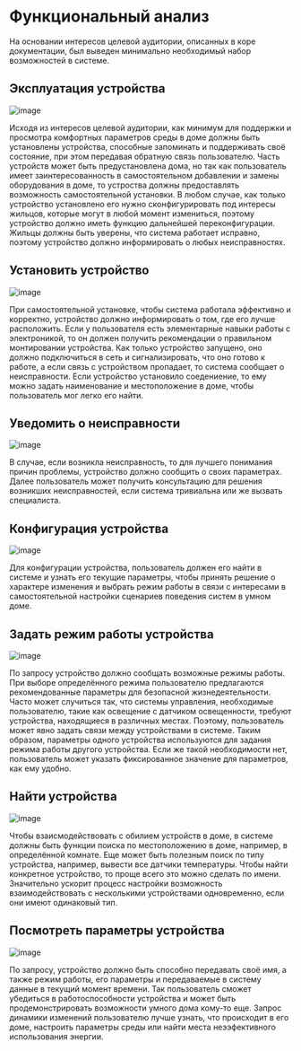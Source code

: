 # Функциональный анализ
На основании интересов целевой аудитории, описанных в коре документации, был выведен минимально необходимый набор возможностей в системе.

## Эксплуатация устройства

![image](https://user-images.githubusercontent.com/48065080/155876032-1c33610b-dfba-4d29-9d4d-3cecbeee00e1.png)

Исходя из интересов целевой аудитории, как минимум для поддержки и просмотра комфортных параметров среды в доме должны быть установлены устройства, способные запоминать и поддерживать своё состояние, при этом передавая обратную связь пользователю. Часть устройств может быть предустановлена дома, но так как пользователь имеет заинтересованность в самостоятельном добавлении и замены оборудования в доме, то устроства должны предоставлять возможность самостоятельной установки. В любом случае, как только устройство установлено его нужно сконфигурировать под интересы жильцов, которые могут в любой момент измениться, поэтому устройство должно иметь функцию дальнейшей переконфигурации. Жильцы должны быть уверены, что система работает исправно, поэтому устройство должно информировать о любых неисправностях.

## Установить устройство

![image](https://user-images.githubusercontent.com/48065080/155875663-532857ad-9b2f-4a18-a8be-6d424d9374c7.png)

При самостоятельной установке, чтобы система работала эффективно и корректно, устройство должно информировать о том, где его лучше расположить. Если у пользователя есть элементарные навыки работы с электроникой, то он должен получить рекомендации о правильном монтировании устройства. Как только устройство запущено, оно должно подключиться в сеть и сигнализировать, что оно готово к работе, а если связь с устройством пропадает, то система сообщает о неисправности. Если устройство установило соедениение, то ему можно задать наименование и местоположение в доме, чтобы пользователь мог легко его найти.

## Уведомить о неисправности

![image](https://user-images.githubusercontent.com/48065080/155875671-194c1f20-0e24-41c0-86f9-c7168438129a.png)

В случае, если возникла неисправность, то для лучшего понимания причин проблемы, устройство должно сообщить о своих параметрах. Далее пользователь может получить консультацию для решения возникших неисправностей, если система тривиальна или же вызвать специалиста. 

## Конфигурация устройства

![image](https://user-images.githubusercontent.com/48065080/155875667-03d005c7-1ccc-436e-b114-cc3cea4f96e4.png)

Для конфигурации устройства, пользователь должен его найти в системе и узнать его текущие параметры, чтобы принять решение о характере изменения и выбрать режим работы в связи с интересами в самостоятельной настройки сценариев поведения систем в умном доме.

## Задать режим работы устройства

![image](https://user-images.githubusercontent.com/48065080/155875678-e33e6ed4-363e-4c69-ad38-d60504f3426d.png)

По запросу устройство должно сообщать возможные режимы работы. При выборе определённого режима пользователю предлагаются рекомендованные параметры для безопасной жизнедеятельности. Часто может случиться так, что системы управления, необходимые пользователю, такие как освещение с датчиком освещенности, требуют устройства, находящиеся в различных местах. Поэтому, пользователь может явно задать связи между устройствами в системе. Таким образом, параметры одного устройства используются для задания режима работы другого устройства. Если же такой необходимости нет, пользователь может указать фиксированное значение для параметров, как ему удобно.

## Найти устройства

![image](https://user-images.githubusercontent.com/48065080/155875686-d2cfc086-e394-45ed-a6dc-ac4c3f7411bd.png)

Чтобы взаисмодействовать с обилием устройств в доме, в системе должны быть функции поиска по местоположению в доме, например, в определённой комнате. Еще может быть полезным поиск по типу устройства, например, вывести все датчики температуры. Чтобы найти конкретное устройство, то проще всего это можно сделать по имени. Значительно ускорит процесс настройки возможность взаимодействовать с несколькими устройствами одновременно, если они имеют одинаковый тип.

## Посмотреть параметры устройства

![image](https://user-images.githubusercontent.com/48065080/155878589-3c835a92-00ce-42f5-9a6e-885486ee15d4.png)

По запросу, устройство должно быть способно передавать своё имя, а также режим работы, его параметры и передаваемые в систему данные в текущий момент времени. Так пользователь сможет убедиться в работоспособности устройства и может быть продемонстрировать возможности умного дома кому-то еще. Запрос динамики изменений пользователю лучше узнать, что происходит в его доме, настроить параметры среды или найти места неээфективного использования энергии. 
